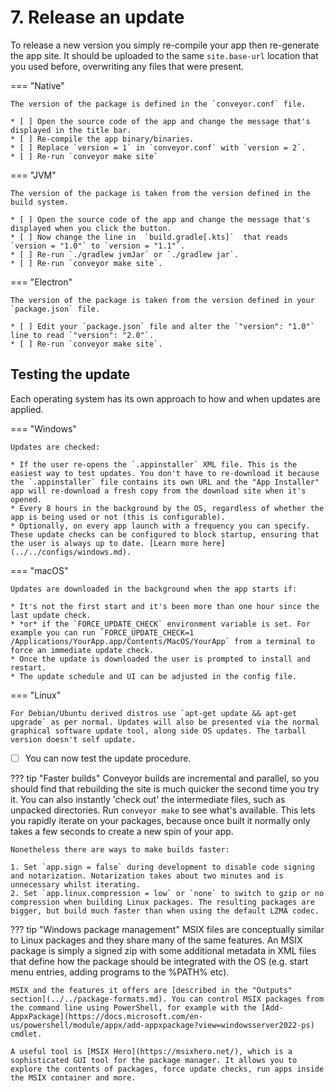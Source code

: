 # 7. Release an update

To release a new version you simply re-compile your app then re-generate the app site. It should be uploaded to the same `site.base-url`
location that you used before, overwriting any files that were present.

=== "Native"

    The version of the package is defined in the `conveyor.conf` file.
    
    * [ ] Open the source code of the app and change the message that's displayed in the title bar.
    * [ ] Re-compile the app binary/binaries.
    * [ ] Replace `version = 1` in `conveyor.conf` with `version = 2`.
    * [ ] Re-run `conveyor make site`

=== "JVM"

    The version of the package is taken from the version defined in the build system.
    
    * [ ] Open the source code of the app and change the message that's displayed when you click the button.
    * [ ] Now change the line in  `build.gradle[.kts]`  that reads `version = "1.0"` to `version = "1.1"`.
    * [ ] Re-run `./gradlew jvmJar` or `./gradlew jar`.
    * [ ] Re-run `conveyor make site`.

=== "Electron"

    The version of the package is taken from the version defined in your `package.json` file.
    
    * [ ] Edit your `package.json` file and alter the `"version": "1.0"` line to read `"version": "2.0"`. 
    * [ ] Re-run `conveyor make site`.

## Testing the update

Each operating system has its own approach to how and when updates are applied.

=== "Windows"

    Updates are checked:

    * If the user re-opens the `.appinstaller` XML file. This is the easiest way to test updates. You don't have to re-download it because the `.appinstaller` file contains its own URL and the "App Installer" app will re-download a fresh copy from the download site when it's opened.
    * Every 8 hours in the background by the OS, regardless of whether the app is being used or not (this is configurable).
    * Optionally, on every app launch with a frequency you can specify. These update checks can be configured to block startup, ensuring that the user is always up to date. [Learn more here](../../configs/windows.md).

=== "macOS" 
    
    Updates are downloaded in the background when the app starts if:

    * It's not the first start and it's been more than one hour since the last update check.
    * *or* if the `FORCE_UPDATE_CHECK` environment variable is set. For example you can run `FORCE_UPDATE_CHECK=1 /Applications/YourApp.app/Contents/MacOS/YourApp` from a terminal to force an immediate update check.
    * Once the update is downloaded the user is prompted to install and restart.
    * The update schedule and UI can be adjusted in the config file.

=== "Linux"

    For Debian/Ubuntu derived distros use `apt-get update && apt-get upgrade` as per normal. Updates will also be presented via the normal graphical software update tool, along side OS updates. The tarball version doesn't self update.

* [ ] You can now test the update procedure.

??? tip "Faster builds"
    Conveyor builds are incremental and parallel, so you should find that rebuilding the site is much quicker the second time you try it. You can also instantly 'check out' the intermediate files, such as unpacked directories. Run `conveyor make` to see what's available. This lets you rapidly iterate on your packages, because once built it normally only takes a few seconds to create a new spin of your app.

    Nonetheless there are ways to make builds faster:
    
    1. Set `app.sign = false` during development to disable code signing and notarization. Notarization takes about two minutes and is unnecessary whilst iterating.
    2. Set `app.linux.compression = low` or `none` to switch to gzip or no compression when building Linux packages. The resulting packages are bigger, but build much faster than when using the default LZMA codec.


??? tip "Windows package management"
    MSIX files are conceptually similar to Linux packages and they share many of the same features. An MSIX package is simply a signed zip with some additional metadata in XML files that define how the package should be integrated with the OS (e.g. start menu entries, adding programs to the %PATH% etc).

    MSIX and the features it offers are [described in the "Outputs" section](../../package-formats.md). You can control MSIX packages from the command line using PowerShell, for example with the [Add-AppxPackage](https://docs.microsoft.com/en-us/powershell/module/appx/add-appxpackage?view=windowsserver2022-ps) cmdlet.
    
    A useful tool is [MSIX Hero](https://msixhero.net/), which is a sophisticated GUI tool for the package manager. It allows you to explore the contents of packages, force update checks, run apps inside the MSIX container and more.

<script>var tutorialSection = 7;</script>
